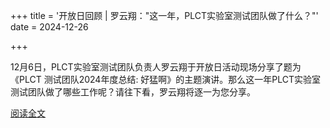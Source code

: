 +++
title = '开放日回顾 | 罗云翔："这一年，PLCT实验室测试团队做了什么？"'
date = 2024-12-26

+++

12月6日，PLCT实验室测试团队负责人罗云翔于开放日活动现场分享了题为《PLCT 测试团队2024年度总结: 好猛啊》的主题演讲。那么这一年PLCT实验室测试团队做了哪些工作呢？请往下看，罗云翔将逐一为您分享。

[阅读全文](https://mp.weixin.qq.com/s/_VSyaQoRYpx-I0cofmtgHg)